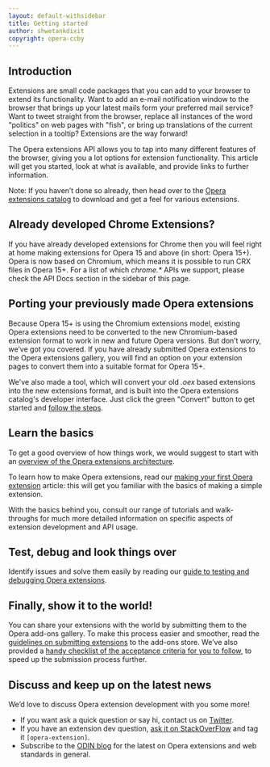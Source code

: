 ```yaml
---
layout: default-withsidebar
title: Getting started
author: shwetankdixit
copyright: opera-ccby
---
```


## Introduction

Extensions are small code packages that you can add to your browser to extend its functionality. Want to add an e-mail notification window to the browser that brings up your latest mails form your preferred mail service? Want to tweet straight from the browser, replace all instances of the word "politics" on web pages with "fish", or bring up translations of the current selection in a tooltip? Extensions are the way forward!

The Opera extensions API allows you to tap into many different features of the browser, giving you a lot options for extension functionality. This article will get you started, look at what is available, and provide links to further information.

Note: If you haven’t done so already, then head over to the [Opera extensions catalog](https://addons.opera.com/addons/extensions/) to download and get a feel for various extensions.

## Already developed Chrome Extensions?
If you have already developed extensions for Chrome then you will feel right at home making extensions for Opera 15 and above (in short: Opera 15+). Opera is now based on Chromium, which means it is possible to run CRX files in Opera 15+. For a list of which *chrome.\** APIs we support, please check the API Docs section in the sidebar of this page.

## Porting your previously made Opera extensions
Because Opera 15+ is using the Chromium extensions model, existing Opera extensions need to be converted to the new Chromium-based extension format to work in new and future Opera versions. But don’t worry, we’ve got you covered. If you have already submitted Opera extensions to the Opera extensions gallery, you will find an option on your extension pages to convert them into a suitable format for Opera 15+. 

We've also made a tool, which will convert your old *.oex* based extensions into the new extensions format, and is built into the Opera extensions catalog's developer interface. Just click the green "Convert" button to get started and [follow the steps](tut_conversion.html).

## Learn the basics
To get a good overview of how things work, we would suggest to start with an [overview of the Opera extensions architecture](tut_architecture_overview.html).

To learn how to make Opera extensions, read our [making your first Opera extension](tut_basics.html) article: this will get you familiar with the basics of making a simple extension.

With the basics behind you, consult our range of tutorials and walk-throughs for much more detailed information on specific aspects of extension development and API usage. 

## Test, debug and look things over
Identify issues and solve them easily by reading our [guide to testing and debugging Opera extensions](tut_testing.html). 

## Finally, show it to the world!
You can share your extensions with the world by submitting them to the Opera add-ons gallery. To make this process easier and smoother, read the [guidelines on submitting extensions](tut_publishing_guidelines.html) to the add-ons store. We’ve also provided a [handy checklist of the acceptance criteria for you to follow](tut_publishing_guidelines.html#acceptance-criteria), to speed up the submission process further. 

## Discuss and keep up on the latest news
We’d love to discuss Opera extension development with you some more! 

* If you want ask a quick question or say hi, contact us on [Twitter](https://twitter.com/odevrel/).
* If you have an extension dev question, [ask it on StackOverFlow](http://stackoverflow.com/questions/tagged/opera-extension) and tag it `[opera-extension]`.
* Subscribe to the [ODIN blog](http://my.opera.com/odin/blog/) for the latest on Opera extensions and web standards in general.